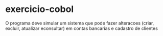 # exercicio-cobol
O programa deve simular um sistema que pode fazer alteracoes (criar, excluir, atualizar econsultar) em contas bancarias e cadastro de clientes
